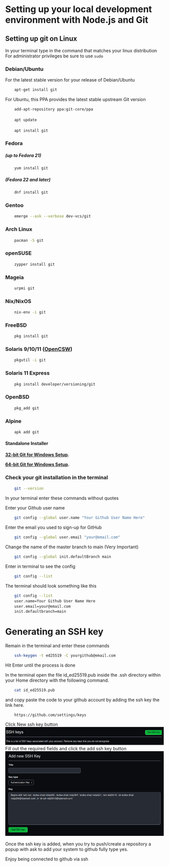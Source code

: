# Setting up your local development environment with Node.js and Git

## Setting up git on Linux

In your terminal type in the command that matches your linux distribution
For administrator privileges be sure to use `sudo`

### Debian/Ubuntu

For the latest stable version for your release of Debian/Ubuntu

```bash
    apt-get install git
```

For Ubuntu, this PPA provides the latest stable upstream Git version

```bash
    add-apt-repository ppa:git-core/ppa 

    apt update

    apt install git
```

### Fedora

##### (up to Fedora 21)

```bash
    yum install git
```

##### (Fedora 22 and later)

```bash
    dnf install git
```

### Gentoo

```bash
    emerge --ask --verbose dev-vcs/git
```

### Arch Linux

```bash
    pacman -S git
```

### openSUSE

```bash
    zypper install git
```

### Mageia

```bash
    urpmi git
```

### Nix/NixOS

```bash
    nix-env -i git
```

### FreeBSD

```bash
    pkg install git
```

### Solaris 9/10/11 ([OpenCSW](https://www.opencsw.org/))

```bash
    pkgutil -i git
```

### Solaris 11 Express

```bash
    pkg install developer/versioning/git
```

### OpenBSD

```bash
    pkg_add git
```

### Alpine

```bash
    apk add git
```

#### Standalone Installer



**[32-bit Git for Windows Setup](https://github.com/git-for-windows/git/releases/download/v2.45.2.windows.1/Git-2.45.2-32-bit.exe).**

**[64-bit Git for Windows Setup](https://github.com/git-for-windows/git/releases/download/v2.45.2.windows.1/Git-2.45.2-64-bit.exe).**

### Check your git installation in the terminal

```bash
    git --version
```

In your terminal enter these commands without quotes

Enter your Github user name

```bash
    git config --global user.name "Your Github User Name Here"
```

Enter the email you used to sign-up for GitHub

```bash
    git config --global user.email "your@email.com"
```

Change the name of the master branch to main (Very Important)

```bash
    git config --global init.defaultBranch main
```

Enter in terminal to see the config

```bash
    git config --list
```

The terminal should look something like this

```bash
    git config --list
    user.name=Your Github User Name Here
    user.email=your@email.com
    init.defaultbranch=main
```

# Generating an SSH key

Remain in the terminal and enter these commands

```bash
    ssh-keygen -t ed25519 -C yourgithub@email.com
```

Hit Enter until the process is done

In the terminal open the file id_ed25519.pub inside the .ssh directory within your Home directory with the following command.

```bash
    cat id_ed25519.pub
```

and copy paste the code to your github account by adding the ssh key the link here.

```url
    https://github.com/settings/keys
```

Click New ssh key button
![alt text](sshbutton.png)
Fill out the required fields and click the add ssh key button
![alt text](newsshsubmit.png)

Once the ssh key is added, when you try to push/create a repository a popup with ask to add your system to github fully type yes.

Enjoy being connected to github via ssh
